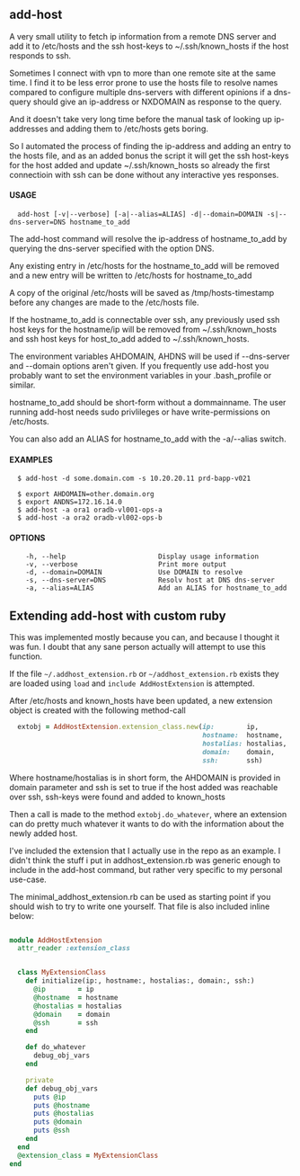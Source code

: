 ## add-host

A very small utility to fetch ip information from a remote DNS server and add it
to /etc/hosts and the ssh host-keys to ~/.ssh/known_hosts if the host responds to ssh.

Sometimes I connect with vpn to more than one remote site at the same time. I find it
to be less error prone to use the hosts file to resolve names compared to configure
multiple dns-servers with different opinions if a dns-query should give an ip-address
or NXDOMAIN as response to the query.

And it doesn't take very long time before the manual task of looking up ip-addresses
and adding them to /etc/hosts gets boring.

So I automated the process of finding the ip-address and adding an entry to the
hosts file, and as an added bonus the script it will get the ssh host-keys for
the host added and update ~/.ssh/known_hosts so already the first connectioin with
ssh can be done without any interactive yes responses.

#### USAGE
```
  add-host [-v|--verbose] [-a|--alias=ALIAS] -d|--domain=DOMAIN -s|--dns-server=DNS hostname_to_add
```
  The add-host command will resolve the ip-address of hostname_to_add by
  querying the dns-server specified with the option DNS.

  Any existing entry in /etc/hosts for the hostname_to_add will be removed and
  a new entry will be written to /etc/hosts for hostname_to_add

  A copy of the original /etc/hosts will be saved as /tmp/hosts-timestamp before
  any changes are made to the /etc/hosts file.

  If the hostname_to_add is connectable over ssh, any previously used ssh host
  keys for the hostname/ip will be removed from ~/.ssh/known_hosts and ssh
  host keys for host_to_add added to ~/.ssh/known_hosts.

  The environment variables AHDOMAIN, AHDNS will be used if --dns-server and
  --domain options aren't given. If you frequently use add-host you probably
  want to set the environment variables in your .bash_profile or similar.

  hostname_to_add should be short-form without a dommainname. The user running
  add-host needs sudo privlileges or have write-permissions on /etc/hosts.

  You can also add an ALIAS for hostname_to_add with the -a/--alias switch.

#### EXAMPLES
```
  $ add-host -d some.domain.com -s 10.20.20.11 prd-bapp-v021

  $ export AHDOMAIN=other.domain.org
  $ export ANDNS=172.16.14.0
  $ add-host -a ora1 oradb-vl001-ops-a
  $ add-host -a ora2 oradb-vl002-ops-b
```
#### OPTIONS
```
    -h, --help                       Display usage information
    -v, --verbose                    Print more output
    -d, --domain=DOMAIN              Use DOMAIN to resolve
    -s, --dns-server=DNS             Resolv host at DNS dns-server
    -a, --alias=ALIAS                Add an ALIAS for hostname_to_add
```

## Extending add-host with custom ruby

This was implemented mostly because you can, and because I thought it was fun.
I doubt that any sane person actually will attempt to use this function.

If the file ```~/.addhost_extension.rb``` or ```~/addhost_extension.rb``` exists they are
loaded using ```load``` and ```include AddHostExtension``` is attempted.

After /etc/hosts and known_hosts have been updated, a new extension object is
created with the following method-call

``` ruby
  extobj = AddHostExtension.extension_class.new(ip:        ip,
                                                hostname:  hostname,
                                                hostalias: hostalias,
                                                domain:    domain,
                                                ssh:       ssh)
```

Where hostname/hostalias is in short form, the AHDOMAIN is provided in domain
parameter and ssh is set to true if the host added was reachable over ssh,
ssh-keys were found and added to known_hosts

Then a call is made to the method ```extobj.do_whatever```, where an extension
can do pretty much whatever it wants to do with the information about the newly
added host.

I've included the extension that I actually use in the repo as an example. I
didn't think the stuff i put in addhost_extension.rb was generic enough to
include in the add-host command, but rather very specific to my personal
use-case.

The minimal_addhost_extension.rb can be used as starting point if you should
wish to try to write one yourself. That file is also included inline below:

``` ruby

module AddHostExtension
  attr_reader :extension_class


  class MyExtensionClass
    def initialize(ip:, hostname:, hostalias:, domain:, ssh:)
      @ip        = ip
      @hostname  = hostname
      @hostalias = hostalias
      @domain    = domain
      @ssh       = ssh
    end

    def do_whatever
      debug_obj_vars
    end

    private
    def debug_obj_vars
      puts @ip
      puts @hostname
      puts @hostalias
      puts @domain
      puts @ssh
    end
  end
  @extension_class = MyExtensionClass
end

```
